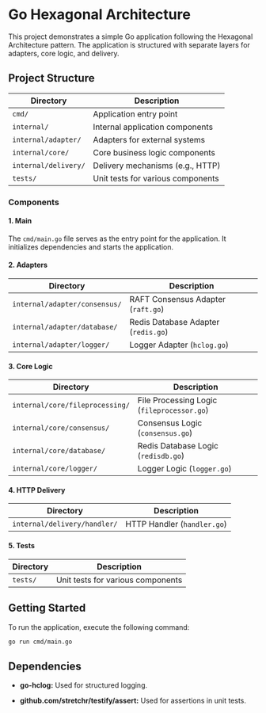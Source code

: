 # Go Hexagonal Architecture

This project demonstrates a simple Go application following the Hexagonal Architecture pattern. The application is structured with separate layers for adapters, core logic, and delivery.

## Project Structure

| Directory                    | Description                                      |
| ---------------------------- | ------------------------------------------------ |
| `cmd/`                       | Application entry point                          |
| `internal/`                  | Internal application components                  |
| `internal/adapter/`          | Adapters for external systems                    |
| `internal/core/`             | Core business logic components                   |
| `internal/delivery/`         | Delivery mechanisms (e.g., HTTP)                 |
| `tests/`                     | Unit tests for various components                |

### Components

#### 1. Main

The `cmd/main.go` file serves as the entry point for the application. It initializes dependencies and starts the application.

#### 2. Adapters

| Directory                          | Description                                         |
| ---------------------------------- | --------------------------------------------------- |
| `internal/adapter/consensus/`      | RAFT Consensus Adapter (`raft.go`)                 |
| `internal/adapter/database/`       | Redis Database Adapter (`redis.go`)                |
| `internal/adapter/logger/`         | Logger Adapter (`hclog.go`)                        |

#### 3. Core Logic

| Directory                              | Description                                               |
| -------------------------------------- | --------------------------------------------------------- |
| `internal/core/fileprocessing/`        | File Processing Logic (`fileprocessor.go`)                |
| `internal/core/consensus/`             | Consensus Logic (`consensus.go`)                          |
| `internal/core/database/`              | Redis Database Logic (`redisdb.go`)                       |
| `internal/core/logger/`                | Logger Logic (`logger.go`)                                |

#### 4. HTTP Delivery

| Directory                              | Description                                   |
| -------------------------------------- | --------------------------------------------- |
| `internal/delivery/handler/`              | HTTP Handler (`handler.go`)                    |

#### 5. Tests

| Directory                      | Description                                    |
| ------------------------------ | ---------------------------------------------- |
| `tests/`                       | Unit tests for various components              |

## Getting Started

To run the application, execute the following command:

```bash
go run cmd/main.go
```

## Dependencies

- **go-hclog:** Used for structured logging.

- **github.com/stretchr/testify/assert:** Used for assertions in unit tests.

